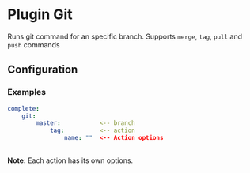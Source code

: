 Plugin Git
==========

Runs git command for an specific branch. Supports `merge`, `tag`, `pull` and `push` commands

Configuration
-------------

### Examples

```yml
complete:
    git:
        master:           <-- branch
            tag:          <-- action
                name: ""  <-- Action options
    
```

**Note:** Each action has its own options. 
